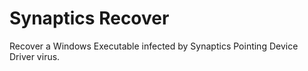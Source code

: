 # Synaptics Recover

Recover a Windows Executable infected by Synaptics Pointing Device Driver virus.
